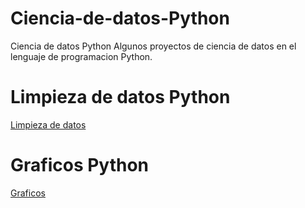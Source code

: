 # Ciencia-de-datos-Python
Ciencia de datos Python
Algunos proyectos de ciencia de datos en el lenguaje de programacion Python. 
# Limpieza de datos Python
[Limpieza de datos](https://github.com/GallegosLuna/Ciencia-de-datos-Python/blob/main/Limpieza%20de%20datos.ipynb)

# Graficos Python
[Graficos](https://github.com/GallegosLuna/Ciencia-de-datos-Python/blob/main/Graficos%20interactivos.ipynb)
